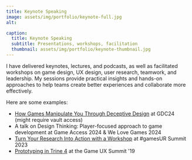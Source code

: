 ```yaml
---
title: Keynote Speaking
image: assets/img/portfolio/keynote-full.jpg
alt: 

caption:
  title: Keynote Speaking
  subtitle: Presentations, workshops, facilitation
  thumbnail: assets/img/portfolio/keynote-thumbnail.jpg
---
```

I have delivered keynotes, lectures, and podcasts, as well as facilitated workshops on game design, UX design, user research, teamwork, and leadership. My sessions provide practical insights and hands-on approaches to help teams create better experiences and collaborate more effectively.

Here are some examples:
- [How Games Manipulate You Through Deceptive Design](https://gdcvault.com/play/1034508/Free-to-Play-Summit-How) at GDC24 (might require vault access)
- A talk on Design Thinking: Player-focused approach to game development at Game Access 2024 & We Love Games 2024
- [Turn Your Research Into Action with a Workshop](https://youtu.be/6MdoGUueGdQ?list=PLsl1h_zG-cXMIjP0Tj0uPNpV2ZkxVQKdX) at #gamesUR Summit 2023
- [Prototyping in Trine 4](https://www.youtube.com/watch?v=h8nek232kHE) at the Game UX Summit '19

